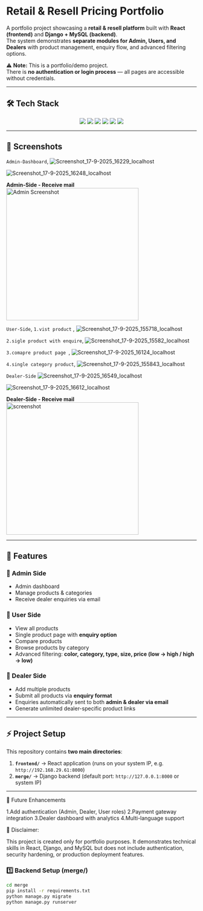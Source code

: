# Retail & Resell Pricing Portfolio

A portfolio project showcasing a **retail & resell platform** built with **React (frontend)** and **Django + MySQL (backend)**.  
The system demonstrates **separate modules for Admin, Users, and Dealers** with product management, enquiry flow, and advanced filtering options.  

⚠️ **Note:** This is a portfolio/demo project.  
There is **no authentication or login process** — all pages are accessible without credentials.

---
## 🛠️ Tech Stack

<p align="center">
  <!-- Frontend -->
  <img src="https://img.shields.io/badge/React-20232A?style=for-the-badge&logo=react&logoColor=61DAFB" />
  <img src="https://img.shields.io/badge/PureCSS-1B2B34?style=for-the-badge&logo=css3&logoColor=1572B6" />

  <!-- Backend -->
  <img src="https://img.shields.io/badge/Django-092E20?style=for-the-badge&logo=django&logoColor=green" />
  <img src="https://img.shields.io/badge/DRF-092E20?style=for-the-badge&logo=django&logoColor=white" />

  <!-- Database -->
  <img src="https://img.shields.io/badge/MySQL-005C84?style=for-the-badge&logo=mysql&logoColor=white" />

  <!-- Communication -->
  <img src="https://img.shields.io/badge/API-FF6C37?style=for-the-badge&logo=postman&logoColor=white" />
</p>


---
## 📸 Screenshots
`Admin-Dashboard`,
![Screenshot_17-9-2025_16229_localhost](https://github.com/user-attachments/assets/1737692d-9e52-4273-b064-158c09a80c85)

![Screenshot_17-9-2025_16248_localhost](https://github.com/user-attachments/assets/ef5bb9c6-e907-4916-af77-a63e4262cee2)

**Admin-Side - Receive mail**  
<img src="https://github.com/user-attachments/assets/cc5fdb19-2b4b-46de-b070-80db9785875c" alt="Admin Screenshot" width="350" />


`User-Side`,
`1.vist product` ,
![Screenshot_17-9-2025_155718_localhost](https://github.com/user-attachments/assets/87e09c67-ab6b-4b19-845f-67eacfc476b0)

`2.sigle product with enquire`,
![Screenshot_17-9-2025_15582_localhost](https://github.com/user-attachments/assets/6636c912-9ed2-4e3c-ac0f-9a12b4168a94)

`3.comapre product page `,
![Screenshot_17-9-2025_16124_localhost](https://github.com/user-attachments/assets/cc058915-34c1-45bf-9be7-9f28230d3897)

`4.single category product`,
![Screenshot_17-9-2025_155843_localhost](https://github.com/user-attachments/assets/0cb39e01-1a48-41b0-bb44-e9714ecfe7f5)

`Dealer-Side`
![Screenshot_17-9-2025_16549_localhost](https://github.com/user-attachments/assets/0e177324-6a6c-4041-ae5f-cf740ccccc84)

![Screenshot_17-9-2025_16612_localhost](https://github.com/user-attachments/assets/cef06a5a-289a-43e9-8299-0179d951443f)

**Dealer-Side - Receive mail**  
<img src="https://github.com/user-attachments/assets/2ea7750b-8771-4ad1-adf8-d40d2cb49aa1" alt="screenshot" width="350" />




---

## 🚀 Features

### 🔑 Admin Side
- Admin dashboard  
- Manage products & categories  
- Receive dealer enquiries via email  

### 👤 User Side
- View all products  
- Single product page with **enquiry option**  
- Compare products  
- Browse products by category  
- Advanced filtering: **color, category, type, size, price (low → high / high → low)**  

### 🏬 Dealer Side
- Add multiple products  
- Submit all products via **enquiry format**  
- Enquiries automatically sent to both **admin & dealer via email**  
- Generate unlimited dealer-specific product links  
 

---

## ⚡ Project Setup

This repository contains **two main directories**:

1. **`frontend/`** → React application (runs on your system IP, e.g. `http://192.168.29.61:8000`)  
2. **`merge/`** → Django backend (default port: `http://127.0.0.1:8000` or system IP)

---


🎯 Future Enhancements

1.Add authentication (Admin, Dealer, User roles)
2.Payment gateway integration
3.Dealer dashboard with analytics
4.Multi-language support

📌 Disclaimer:

This project is created only for portfolio purposes.
It demonstrates technical skills in React, Django, and MySQL but does not include authentication, security hardening, or production deployment features.


### 1️⃣ Backend Setup (merge/)
```bash
cd merge
pip install -r requirements.txt
python manage.py migrate
python manage.py runserver




